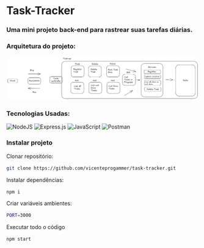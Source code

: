 # Task-Tracker

### Uma mini projeto back-end para rastrear suas tarefas diárias.

### Arquitetura do projeto:
!["Arch API"](./docs/arch.png)

### Tecnologias Usadas:
![NodeJS](https://img.shields.io/badge/node.js-6DA55F?style=for-the-badge&logo=node.js&logoColor=white)
![Express.js](https://img.shields.io/badge/express.js-%23404d59.svg?style=for-the-badge&logo=express&logoColor=%2361DAFB)
![JavaScript](https://img.shields.io/badge/javascript-%23323330.svg?style=for-the-badge&logo=javascript&logoColor=%23F7DF1E)
![Postman](https://img.shields.io/badge/Postman-FF6C37?style=for-the-badge&logo=postman&logoColor=white)

### Instalar projeto

Clonar repositório:
```bash
git clone https://github.com/vicenteprogammer/task-tracker.git
```
Instalar dependências:
```bash
npm i
```
Criar variáveis ambientes:
```bash
PORT=3000
```

Executar todo o código
```bash
npm start
```

